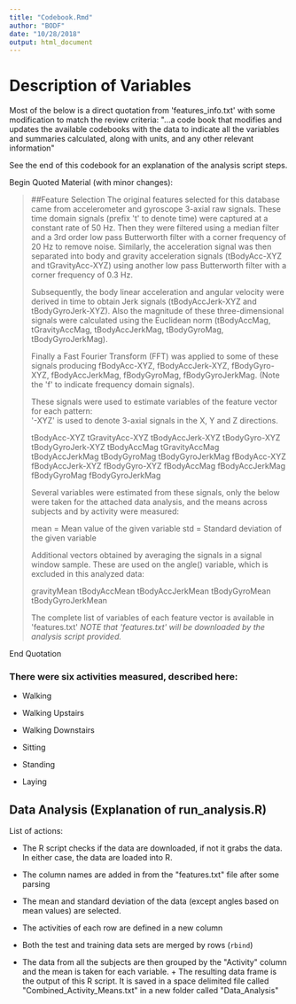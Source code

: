 ```yaml
---
title: "Codebook.Rmd"
author: "BODF"
date: "10/28/2018"
output: html_document
---
```


# Description of Variables
Most of the below is a direct quotation from 'features_info.txt' with some modification to
match the review criteria: "...a code book that modifies and updates the available codebooks with the data to indicate all the variables and summaries calculated, along with units, and any other relevant information"

See the end of this codebook for an explanation of the analysis script steps.

Begin Quoted Material (with minor changes):
>##Feature Selection 
>The original features selected for this database came from accelerometer and gyroscope 3-axial raw signals. These time domain signals (prefix 't' to denote time) were captured at a constant rate of 50 Hz. Then they were filtered using a median filter and a 3rd order low pass Butterworth filter with a corner frequency of 20 Hz to remove noise. Similarly, the acceleration signal was then separated into body and gravity acceleration signals (tBodyAcc-XYZ and tGravityAcc-XYZ) using another low pass Butterworth filter with a corner frequency of 0.3 Hz. 
>
>Subsequently, the body linear acceleration and angular velocity were derived in time to obtain Jerk signals (tBodyAccJerk-XYZ and tBodyGyroJerk-XYZ). Also the magnitude of these three-dimensional signals were calculated using the Euclidean norm (tBodyAccMag, tGravityAccMag, tBodyAccJerkMag, tBodyGyroMag, tBodyGyroJerkMag). 
>
>Finally a Fast Fourier Transform (FFT) was applied to some of these signals producing fBodyAcc-XYZ, fBodyAccJerk-XYZ, fBodyGyro-XYZ, fBodyAccJerkMag, fBodyGyroMag, fBodyGyroJerkMag. (Note the 'f' to indicate frequency domain signals). 
>
>These signals were used to estimate variables of the feature vector for each pattern:  
'-XYZ' is used to denote 3-axial signals in the X, Y and Z directions.
>
>tBodyAcc-XYZ
>tGravityAcc-XYZ
>tBodyAccJerk-XYZ
>tBodyGyro-XYZ
>tBodyGyroJerk-XYZ
>tBodyAccMag
>tGravityAccMag
>tBodyAccJerkMag
>tBodyGyroMag
>tBodyGyroJerkMag
>fBodyAcc-XYZ
>fBodyAccJerk-XYZ
>fBodyGyro-XYZ
>fBodyAccMag
>fBodyAccJerkMag
>fBodyGyroMag
>fBodyGyroJerkMag
>
>Several variables were estimated from these signals, only the below were taken
for the attached data analysis, and the means across subjects and by activity
were measured:
>
>mean = Mean value of the given variable
>std = Standard deviation of the given variable
>
>Additional vectors obtained by averaging the signals in a signal window sample. These are used on the angle() variable, which is excluded in this analyzed data:
>
>gravityMean
>tBodyAccMean
>tBodyAccJerkMean
>tBodyGyroMean
>tBodyGyroJerkMean
>
>The complete list of variables of each feature vector is available in 'features.txt'
*NOTE that 'features.txt' will be downloaded by the analysis script provided.*

End Quotation

### There were six activities measured, described here:

* Walking

* Walking Upstairs

* Walking Downstairs

* Sitting

* Standing

* Laying

## Data Analysis (Explanation of run_analysis.R)
List of actions:

* The R script checks if the data are downloaded, if not it grabs the data. In
either case, the data are loaded into R.

* The column names are added in from the "features.txt" file after some parsing

* The mean and standard deviation of the data (except angles based on mean values)
are selected.

* The activities of each row are defined in a new column

* Both the test and training data sets are merged by rows (`rbind`)

* The data from all the subjects are then grouped by the "Activity" column and the
mean is taken for each variable.
        + The resulting data frame is the output of this R script. It is saved
        in a space delimited file called "Combined_Activity_Means.txt" in a new
        folder called "Data_Analysis"
